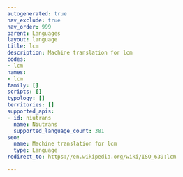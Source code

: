 ```yaml
---
autogenerated: true
nav_exclude: true
nav_order: 999
parent: Languages
layout: language
title: lcm
description: Machine translation for lcm
codes:
- lcm
names:
- lcm
family: []
scripts: []
typology: []
territories: []
supported_apis:
- id: niutrans
  name: Niutrans
  supported_language_count: 381
seo:
  name: Machine translation for lcm
  type: Language
redirect_to: https://en.wikipedia.org/wiki/ISO_639:lcm

---
```


